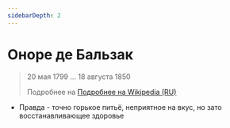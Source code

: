 ```yaml
---
sidebarDepth: 2
---
```


# Оноре де Бальзак
> 20 мая 1799 ... 18 августа 1850
>
> Подробнее на [Подробнее на Wikipedia (RU)](https://ru.wikipedia.org/wiki/%D0%91%D0%B0%D0%BB%D1%8C%D0%B7%D0%B0%D0%BA,_%D0%9E%D0%BD%D0%BE%D1%80%D0%B5_%D0%B4%D0%B5)

- Правда - точно горькое питьё, неприятное на вкус, но зато восстанавливающее здоровье

